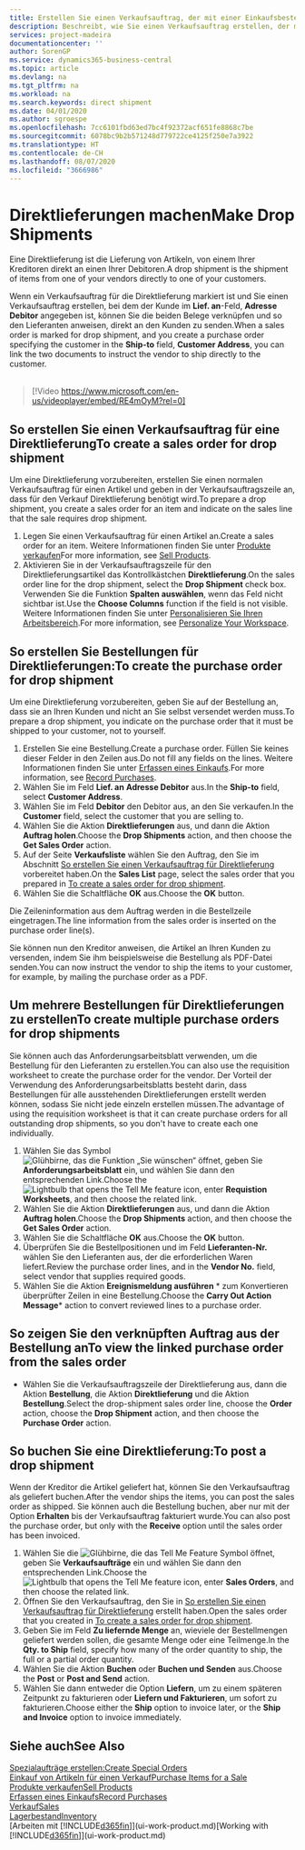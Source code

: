 ```yaml
---
title: Erstellen Sie einen Verkaufsauftrag, der mit einer Einkaufsbestellung für eine direkte Lieferung verknüpft ist | Microsoft Docs
description: Beschreibt, wie Sie einen Verkaufsauftrag erstellen, der mit einer Bestellung verknüpft ist, um sicherzustellen, dass die Artikel vom Kreditor direkt an den Debitor versendet werden
services: project-madeira
documentationcenter: ''
author: SorenGP
ms.service: dynamics365-business-central
ms.topic: article
ms.devlang: na
ms.tgt_pltfrm: na
ms.workload: na
ms.search.keywords: direct shipment
ms.date: 04/01/2020
ms.author: sgroespe
ms.openlocfilehash: 7cc6101fbd63ed7bc4f92372acf651fe8868c7be
ms.sourcegitcommit: 6078bc9b2b571248d779722ce4125f250e7a3922
ms.translationtype: HT
ms.contentlocale: de-CH
ms.lasthandoff: 08/07/2020
ms.locfileid: "3666986"
---
```

# <a name="make-drop-shipments"></a><span data-ttu-id="0e8df-103">Direktlieferungen machen</span><span class="sxs-lookup"><span data-stu-id="0e8df-103">Make Drop Shipments</span></span>
<span data-ttu-id="0e8df-104">Eine Direktlieferung ist die Lieferung von Artikeln, von einem Ihrer Kreditoren direkt an einen Ihrer Debitoren.</span><span class="sxs-lookup"><span data-stu-id="0e8df-104">A drop shipment is the shipment of items from one of your vendors directly to one of your customers.</span></span>

<span data-ttu-id="0e8df-105">Wenn ein Verkaufsauftrag für die Direktlieferung markiert ist und Sie einen Verkaufsauftrag erstellen, bei dem der Kunde im **Lief. an**-Feld, **Adresse Debitor** angegeben ist, können Sie die beiden Belege verknüpfen und so den Lieferanten anweisen, direkt an den Kunden zu senden.</span><span class="sxs-lookup"><span data-stu-id="0e8df-105">When a sales order is marked for drop shipment, and you create a purchase order specifying the customer in the **Ship-to** field, **Customer Address**, you can link the two documents to instruct the vendor to ship directly to the customer.</span></span>
<br><br>  
  
> [!Video https://www.microsoft.com/en-us/videoplayer/embed/RE4mOyM?rel=0]

## <a name="to-create-a-sales-order-for-drop-shipment"></a><span data-ttu-id="0e8df-106">So erstellen Sie einen Verkaufsauftrag für eine Direktlieferung</span><span class="sxs-lookup"><span data-stu-id="0e8df-106">To create a sales order for drop shipment</span></span>
<span data-ttu-id="0e8df-107">Um eine Direktlieferung vorzubereiten, erstellen Sie einen normalen Verkaufsauftrag für einen Artikel und geben in der Verkaufsauftragszeile an, dass für den Verkauf Direktlieferung benötigt wird.</span><span class="sxs-lookup"><span data-stu-id="0e8df-107">To prepare a drop shipment, you create a sales order for an item and indicate on the sales line that the sale requires drop shipment.</span></span>

1. <span data-ttu-id="0e8df-108">Legen Sie einen Verkaufsauftrag für einen Artikel an.</span><span class="sxs-lookup"><span data-stu-id="0e8df-108">Create a sales order for an item.</span></span> <span data-ttu-id="0e8df-109">Weitere Informationen finden Sie unter [Produkte verkaufen](sales-how-sell-products.md)</span><span class="sxs-lookup"><span data-stu-id="0e8df-109">For more information, see [Sell Products](sales-how-sell-products.md).</span></span>
2. <span data-ttu-id="0e8df-110">Aktivieren Sie in der Verkaufsauftragszeile für den Direktlieferungsartikel das Kontrollkästchen **Direktlieferung**.</span><span class="sxs-lookup"><span data-stu-id="0e8df-110">On the sales order line for the drop shipment, select the **Drop Shipment** check box.</span></span> <span data-ttu-id="0e8df-111">Verwenden Sie die Funktion **Spalten auswählen**, wenn das Feld nicht sichtbar ist.</span><span class="sxs-lookup"><span data-stu-id="0e8df-111">Use the **Choose Columns** function if the field is not visible.</span></span> <span data-ttu-id="0e8df-112">Weitere Informationen finden Sie unter [Personalisieren Sie Ihren Arbeitsbereich](ui-personalization-user.md).</span><span class="sxs-lookup"><span data-stu-id="0e8df-112">For more information, see [Personalize Your Workspace](ui-personalization-user.md).</span></span>

## <a name="to-create-the-purchase-order-for-drop-shipment"></a><span data-ttu-id="0e8df-113">So erstellen Sie Bestellungen für Direktlieferungen:</span><span class="sxs-lookup"><span data-stu-id="0e8df-113">To create the purchase order for drop shipment</span></span>
<span data-ttu-id="0e8df-114">Um eine Direktlieferung vorzubereiten, geben Sie auf der Bestellung an, dass sie an Ihren Kunden und nicht an Sie selbst versendet werden muss.</span><span class="sxs-lookup"><span data-stu-id="0e8df-114">To prepare a drop shipment, you indicate on the purchase order that it must be shipped to your customer, not to yourself.</span></span>

1. <span data-ttu-id="0e8df-115">Erstellen Sie eine Bestellung.</span><span class="sxs-lookup"><span data-stu-id="0e8df-115">Create a purchase order.</span></span> <span data-ttu-id="0e8df-116">Füllen Sie keines dieser Felder in den Zeilen aus.</span><span class="sxs-lookup"><span data-stu-id="0e8df-116">Do not fill any fields on the lines.</span></span> <span data-ttu-id="0e8df-117">Weitere Informationen finden Sie unter [Erfassen eines Einkaufs](purchasing-how-record-purchases.md).</span><span class="sxs-lookup"><span data-stu-id="0e8df-117">For more information, see [Record Purchases](purchasing-how-record-purchases.md).</span></span>
2. <span data-ttu-id="0e8df-118">Wählen Sie im Feld **Lief. an** **Adresse Debitor** aus.</span><span class="sxs-lookup"><span data-stu-id="0e8df-118">In the **Ship-to** field, select **Customer Address**.</span></span>
3. <span data-ttu-id="0e8df-119">Wählen Sie im Feld **Debitor** den Debitor aus, an den Sie verkaufen.</span><span class="sxs-lookup"><span data-stu-id="0e8df-119">In the **Customer** field, select the customer that you are selling to.</span></span>
3. <span data-ttu-id="0e8df-120">Wählen Sie die Aktion **Direktlieferungen** aus, und dann die Aktion **Auftrag holen**.</span><span class="sxs-lookup"><span data-stu-id="0e8df-120">Choose the **Drop Shipments** action, and then choose the **Get Sales Order** action.</span></span>
4. <span data-ttu-id="0e8df-121">Auf der Seite **Verkaufsliste** wählen Sie den Auftrag, den Sie im Abschnitt [So erstellen Sie einen Verkaufsauftrag für Direktlieferung](sales-how-drop-shipment.md#to-create-a-sales-order-for-drop-shipment) vorbereitet haben.</span><span class="sxs-lookup"><span data-stu-id="0e8df-121">On the **Sales List** page, select the sales order that you prepared in [To create a sales order for drop shipment](sales-how-drop-shipment.md#to-create-a-sales-order-for-drop-shipment).</span></span>
5. <span data-ttu-id="0e8df-122">Wählen Sie die Schaltfläche **OK** aus.</span><span class="sxs-lookup"><span data-stu-id="0e8df-122">Choose the **OK** button.</span></span>

<span data-ttu-id="0e8df-123">Die Zeileninformation aus dem Auftrag werden in die Bestellzeile eingetragen.</span><span class="sxs-lookup"><span data-stu-id="0e8df-123">The line information from the sales order is inserted on the purchase order line(s).</span></span>

<span data-ttu-id="0e8df-124">Sie können nun den Kreditor anweisen, die Artikel an Ihren Kunden zu versenden, indem Sie ihm beispielsweise die Bestellung als PDF-Datei senden.</span><span class="sxs-lookup"><span data-stu-id="0e8df-124">You can now instruct the vendor to ship the items to your customer, for example, by mailing the purchase order as a PDF.</span></span>     

## <a name="to-create-multiple-purchase-orders-for-drop-shipments"></a><span data-ttu-id="0e8df-125">Um mehrere Bestellungen für Direktlieferungen zu erstellen</span><span class="sxs-lookup"><span data-stu-id="0e8df-125">To create multiple purchase orders for drop shipments</span></span>
<span data-ttu-id="0e8df-126">Sie können auch das Anforderungsarbeitsblatt verwenden, um die Bestellung für den Lieferanten zu erstellen.</span><span class="sxs-lookup"><span data-stu-id="0e8df-126">You can also use the requisition worksheet to create the purchase order for the vendor.</span></span> <span data-ttu-id="0e8df-127">Der Vorteil der Verwendung des Anforderungsarbeitsblatts besteht darin, dass Bestellungen für alle ausstehenden Direktlieferungen erstellt werden können, sodass Sie nicht jede einzeln erstellen müssen.</span><span class="sxs-lookup"><span data-stu-id="0e8df-127">The advantage of using the requisition worksheet is that it can create purchase orders for all outstanding drop shipments, so you don't have to create each one individually.</span></span>

1. <span data-ttu-id="0e8df-128">Wählen Sie das Symbol ![Glühbirne, das die Funktion „Sie wünschen“ öffnet](media/ui-search/search_small.png "Tell Me-Funktion"), geben Sie **Anforderungsarbeitsblatt** ein, und wählen Sie dann den entsprechenden Link.</span><span class="sxs-lookup"><span data-stu-id="0e8df-128">Choose the ![Lightbulb that opens the Tell Me feature](media/ui-search/search_small.png "Tell me what you want to do") icon, enter **Requistion Worksheets**, and then choose the related link.</span></span>
2. <span data-ttu-id="0e8df-129">Wählen Sie die Aktion **Direktlieferungen** aus, und dann die Aktion **Auftrag holen**.</span><span class="sxs-lookup"><span data-stu-id="0e8df-129">Choose the **Drop Shipments** action, and then choose the **Get Sales Order** action.</span></span>
3. <span data-ttu-id="0e8df-130">Wählen Sie die Schaltfläche **OK** aus.</span><span class="sxs-lookup"><span data-stu-id="0e8df-130">Choose the **OK** button.</span></span>
4. <span data-ttu-id="0e8df-131">Überprüfen Sie die Bestellpositionen und im Feld **Lieferanten-Nr.** wählen Sie den Lieferanten aus, der die erforderlichen Waren liefert.</span><span class="sxs-lookup"><span data-stu-id="0e8df-131">Review the purchase order lines, and in the **Vendor No.** field, select vendor that supplies required goods.</span></span> 
5. <span data-ttu-id="0e8df-132">Wählen Sie die Aktion **Ereignismeldung ausführen** \* zum Konvertieren überprüfter Zeilen in eine Bestellung.</span><span class="sxs-lookup"><span data-stu-id="0e8df-132">Choose the **Carry Out Action Message**\* action to convert reviewed lines to a purchase order.</span></span>

## <a name="to-view-the-linked-purchase-order-from-the-sales-order"></a><span data-ttu-id="0e8df-133">So zeigen Sie den verknüpften Auftrag aus der Bestellung an</span><span class="sxs-lookup"><span data-stu-id="0e8df-133">To view the linked purchase order from the sales order</span></span>
* <span data-ttu-id="0e8df-134">Wählen Sie die Verkaufsauftragszeile der Direktlieferung aus, dann die Aktion **Bestellung**, die Aktion **Direktlieferung** und die Aktion **Bestellung**.</span><span class="sxs-lookup"><span data-stu-id="0e8df-134">Select the drop-shipment sales order line, choose the **Order** action, choose the **Drop Shipment** action, and then choose the **Purchase Order** action.</span></span>

## <a name="to-post-a-drop-shipment"></a><span data-ttu-id="0e8df-135">So buchen Sie eine Direktlieferung:</span><span class="sxs-lookup"><span data-stu-id="0e8df-135">To post a drop shipment</span></span>
<span data-ttu-id="0e8df-136">Wenn der Kreditor die Artikel geliefert hat, können Sie den Verkaufsauftrag als geliefert buchen.</span><span class="sxs-lookup"><span data-stu-id="0e8df-136">After the vendor ships the items, you can post the sales order as shipped.</span></span> <span data-ttu-id="0e8df-137">Sie können auch die Bestellung buchen, aber nur mit der Option **Erhalten** bis der Verkaufsauftrag fakturiert wurde.</span><span class="sxs-lookup"><span data-stu-id="0e8df-137">You can also post the purchase order, but only with the **Receive** option until the sales order has been invoiced.</span></span>

1. <span data-ttu-id="0e8df-138">Wählen Sie die ![Glühbirne, die das Tell Me Feature](media/ui-search/search_small.png "Tell Me-Funktion") Symbol öffnet, geben Sie **Verkaufsaufträge** ein und wählen Sie dann den entsprechenden Link.</span><span class="sxs-lookup"><span data-stu-id="0e8df-138">Choose the ![Lightbulb that opens the Tell Me feature](media/ui-search/search_small.png "Tell me what you want to do") icon, enter **Sales Orders**, and then choose the related link.</span></span>
2. <span data-ttu-id="0e8df-139">Öffnen Sie den Verkaufsauftrag, den Sie in [So erstellen Sie einen Verkaufsauftrag für Direktlieferung](sales-how-drop-shipment.md#to-create-a-sales-order-for-drop-shipment) erstellt haben.</span><span class="sxs-lookup"><span data-stu-id="0e8df-139">Open the sales order that you created in [To create a sales order for drop shipment]().</span></span>
3. <span data-ttu-id="0e8df-140">Geben Sie im Feld **Zu liefernde Menge** an, wieviele der Bestellmengen geliefert werden sollen, die gesamte Menge oder eine Teilmenge.</span><span class="sxs-lookup"><span data-stu-id="0e8df-140">In the **Qty. to Ship** field, specify how many of the order quantity to ship, the full or a partial order quantity.</span></span>
4. <span data-ttu-id="0e8df-141">Wählen Sie die Aktion **Buchen** oder **Buchen und Senden** aus.</span><span class="sxs-lookup"><span data-stu-id="0e8df-141">Choose the **Post** or **Post and Send** action.</span></span>
5. <span data-ttu-id="0e8df-142">Wählen Sie dann entweder die Option **Liefern**, um zu einem späteren Zeitpunkt zu fakturieren oder **Liefern und Fakturieren**, um sofort zu fakturieren.</span><span class="sxs-lookup"><span data-stu-id="0e8df-142">Choose either the **Ship** option to invoice later, or the **Ship and Invoice** option to invoice immediately.</span></span>

## <a name="see-also"></a><span data-ttu-id="0e8df-143">Siehe auch</span><span class="sxs-lookup"><span data-stu-id="0e8df-143">See Also</span></span>
[<span data-ttu-id="0e8df-144">Spezialaufträge erstellen:</span><span class="sxs-lookup"><span data-stu-id="0e8df-144">Create Special Orders</span></span>](sales-how-to-create-special-orders.md)  
[<span data-ttu-id="0e8df-145">Einkauf von Artikeln für einen Verkauf</span><span class="sxs-lookup"><span data-stu-id="0e8df-145">Purchase Items for a Sale</span></span>](purchasing-how-purchase-products-sale.md)  
[<span data-ttu-id="0e8df-146">Produkte verkaufen</span><span class="sxs-lookup"><span data-stu-id="0e8df-146">Sell Products</span></span>](sales-how-sell-products.md)  
[<span data-ttu-id="0e8df-147">Erfassen eines Einkaufs</span><span class="sxs-lookup"><span data-stu-id="0e8df-147">Record Purchases</span></span>](purchasing-how-record-purchases.md)  
[<span data-ttu-id="0e8df-148">Verkauf</span><span class="sxs-lookup"><span data-stu-id="0e8df-148">Sales</span></span>](sales-manage-sales.md)  
[<span data-ttu-id="0e8df-149">Lagerbestand</span><span class="sxs-lookup"><span data-stu-id="0e8df-149">Inventory</span></span>](inventory-manage-inventory.md)  
<span data-ttu-id="0e8df-150">[Arbeiten mit [!INCLUDE[d365fin](includes/d365fin_md.md)]](ui-work-product.md)</span><span class="sxs-lookup"><span data-stu-id="0e8df-150">[Working with [!INCLUDE[d365fin](includes/d365fin_md.md)]](ui-work-product.md)</span></span>
